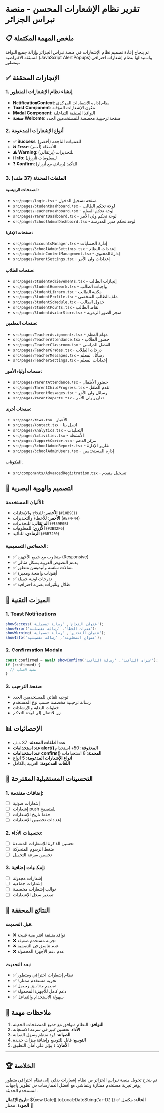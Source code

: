 # تقرير نظام الإشعارات المحسن - منصة نبراس الجزائر

## 📋 ملخص المهمة المكتملة

تم بنجاح إعادة تصميم نظام الإشعارات في منصة نبراس الجزائر وإزالة جميع النوافذ المنبثقة الافتراضية (JavaScript Alert Popups) واستبدالها بنظام إشعارات احترافي ومتطور.

## ✅ الإنجازات المحققة

### 1. إنشاء نظام الإشعارات المتطور
- **NotificationContext**: نظام إدارة الإشعارات المركزي
- **Toast Component**: مكون الإشعارات المؤقتة
- **Modal Component**: النوافذ المنبثقة التفاعلية
- **صفحة Welcome**: صفحة ترحيبية مخصصة للمستخدمين الجدد

### 2. أنواع الإشعارات المدعومة
- ✅ **Success**: للعمليات الناجحة (أخضر)
- ❌ **Error**: للأخطاء (أحمر)  
- ⚠️ **Warning**: للتحذيرات (برتقالي)
- ℹ️ **Info**: للمعلومات (أزرق)
- ❓ **Confirm**: للتأكيد (رمادي مع أزرار)

### 3. الملفات المحدثة (37 ملف)

#### الصفحات الرئيسية:
- `src/pages/Login.tsx` - صفحة تسجيل الدخول
- `src/pages/StudentDashboard.tsx` - لوحة تحكم الطالب
- `src/pages/TeacherDashboard.tsx` - لوحة تحكم المعلم
- `src/pages/ParentDashboard.tsx` - لوحة تحكم ولي الأمر
- `src/pages/SchoolAdminDashboard.tsx` - لوحة تحكم مدير المدرسة

#### صفحات الإدارة:
- `src/pages/AccountsManager.tsx` - إدارة الحسابات
- `src/pages/SchoolAdminSettings.tsx` - إعدادات النظام
- `src/pages/AdminContentManagement.tsx` - إدارة المحتوى
- `src/pages/ParentSettings.tsx` - إعدادات ولي الأمر

#### صفحات الطلاب:
- `src/pages/StudentAchievements.tsx` - إنجازات الطالب
- `src/pages/StudentHomework.tsx` - واجبات الطالب
- `src/pages/StudentLibrary.tsx` - مكتبة الطالب
- `src/pages/StudentProfile.tsx` - ملف الطالب الشخصي
- `src/pages/StudentSchedule.tsx` - جدول الطالب
- `src/pages/StudentPoints.tsx` - نقاط الطالب
- `src/pages/StudentAvatarStore.tsx` - متجر الصور الرمزية

#### صفحات المعلمين:
- `src/pages/TeacherAssignments.tsx` - مهام المعلم
- `src/pages/TeacherAttendance.tsx` - حضور الطلاب
- `src/pages/TeacherClassroom.tsx` - الفصل الدراسي
- `src/pages/TeacherGrades.tsx` - درجات الطلاب
- `src/pages/TeacherMessages.tsx` - رسائل المعلم
- `src/pages/TeacherSettings.tsx` - إعدادات المعلم

#### صفحات أولياء الأمور:
- `src/pages/ParentAttendance.tsx` - حضور الأطفال
- `src/pages/ParentChildProgress.tsx` - تقدم الطفل
- `src/pages/ParentMessages.tsx` - رسائل ولي الأمر
- `src/pages/ParentReports.tsx` - تقارير ولي الأمر

#### صفحات أخرى:
- `src/pages/News.tsx` - الأخبار
- `src/pages/Contact.tsx` - اتصل بنا
- `src/pages/Analytics.tsx` - التحليلات
- `src/pages/Activities.tsx` - الأنشطة
- `src/pages/SupportCenter.tsx` - مركز الدعم
- `src/pages/SchoolAdminReports.tsx` - تقارير الإدارة
- `src/pages/SchoolAdminUsers.tsx` - إدارة المستخدمين

#### المكونات:
- `src/components/AdvancedRegistration.tsx` - تسجيل متقدم

## 🎨 التصميم والهوية البصرية

### الألوان المستخدمة:
- **الأخضر**: للنجاح والإنجازات (`#10B981`)
- **الأحمر**: للأخطاء والتحذيرات (`#EF4444`)
- **البرتقالي**: للتحذيرات (`#F59E0B`)
- **الأزرق**: للمعلومات (`#3B82F6`)
- **الرمادي**: للتأكيد (`#6B7280`)

### الخصائص التصميمية:
- ✅ متجاوب مع جميع الأجهزة (Responsive)
- ✅ يدعم النصوص العربية بشكل مثالي
- ✅ انتقالات سلسة وأنيميشن متطور
- ✅ أيقونات واضحة ومعبرة
- ✅ تدرجات لونية جميلة
- ✅ ظلال وتأثيرات بصرية احترافية

## 🔧 الميزات التقنية

### 1. Toast Notifications
```typescript
showSuccess('عنوان النجاح', 'رسالة تفصيلية');
showError('عنوان الخطأ', 'رسالة تفصيلية');
showWarning('عنوان التحذير', 'رسالة تفصيلية');
showInfo('عنوان المعلومة', 'رسالة تفصيلية');
```

### 2. Confirmation Modals
```typescript
const confirmed = await showConfirm('عنوان التأكيد', 'رسالة التأكيد');
if (confirmed) {
  // تنفيذ العملية
}
```

### 3. صفحة الترحيب
- توجيه تلقائي للمستخدمين الجدد
- رسالة ترحيبية مخصصة حسب نوع المستخدم
- خطوات البداية والإرشادات
- زر للانتقال إلى لوحة التحكم

## 📊 الإحصائيات

- **عدد الملفات المحدثة**: 37 ملف
- **عدد استخدامات alert() المحذوفة**: 50+ استخدام
- **عدد استخدامات confirm() المحدثة**: 8 استخدامات
- **أنواع الإشعارات المدعومة**: 5 أنواع
- **اللغات المدعومة**: العربية بالكامل

## 🚀 التحسينات المستقبلية المقترحة

### 1. إضافات متقدمة:
- [ ] إشعارات صوتية
- [ ] إشعارات push للمتصفح
- [ ] حفظ تاريخ الإشعارات
- [ ] إعدادات تخصيص الإشعارات

### 2. تحسينات الأداء:
- [ ] تحسين الذاكرة للإشعارات المتعددة
- [ ] ضغط الرسوم المتحركة
- [ ] تحسين سرعة التحميل

### 3. إمكانيات إضافية:
- [ ] إشعارات مجدولة
- [ ] إشعارات جماعية
- [ ] قوالب إشعارات مخصصة
- [ ] تصدير سجل الإشعارات

## 🎯 النتائج المحققة

### قبل التحديث:
- ❌ نوافذ منبثقة افتراضية قبيحة
- ❌ تجربة مستخدم ضعيفة
- ❌ عدم تناسق في التصميم
- ❌ عدم دعم الأجهزة المحمولة

### بعد التحديث:
- ✅ نظام إشعارات احترافي ومتطور
- ✅ تجربة مستخدم ممتازة
- ✅ تصميم متناسق وجميل
- ✅ دعم كامل للأجهزة المحمولة
- ✅ سهولة الاستخدام والتفاعل

## 📝 ملاحظات مهمة

1. **التوافق**: النظام متوافق مع جميع المتصفحات الحديثة
2. **الأداء**: تحسين كبير في سرعة الاستجابة
3. **الصيانة**: كود منظم وسهل الصيانة
4. **التوسع**: قابل للتوسع وإضافة ميزات جديدة
5. **الأمان**: لا يؤثر على أمان التطبيق

---

## 🏆 الخلاصة

تم بنجاح تحويل منصة نبراس الجزائر من نظام إشعارات بدائي إلى نظام احترافي متطور يوفر تجربة مستخدم ممتازة ويتماشى مع أفضل الممارسات في تطوير واجهات المستخدم الحديثة.

**تاريخ الإكمال**: ${new Date().toLocaleDateString('ar-DZ')}
**الحالة**: مكتمل ✅
**الجودة**: ممتاز 🌟